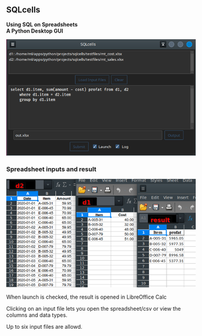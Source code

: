 ## SQLcells
**Using SQL on Spreadsheets  
A Python Desktop GUI**

![program](images/sqlcells.png "SQLcells.py")

### Spreadsheet inputs and result

![program](images/spreadsheets.png "spreadsheets")

When launch is checked, the result is opened in LibreOffice Calc

Clicking on an input file lets you open the spreadsheet/csv or view the columns and data types.

Up to six input files are allowd.
